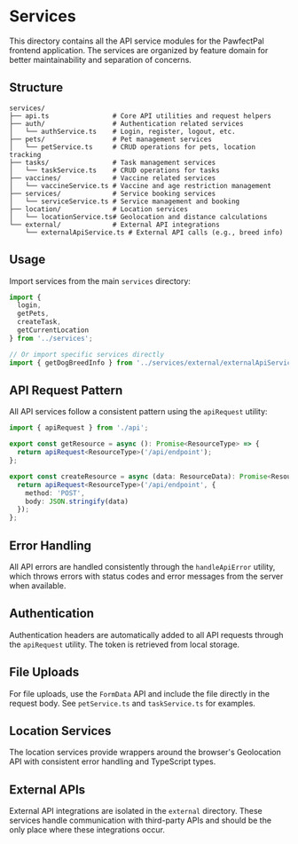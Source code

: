 # Services

This directory contains all the API service modules for the PawfectPal frontend application. The services are organized by feature domain for better maintainability and separation of concerns.

## Structure

```
services/
├── api.ts                # Core API utilities and request helpers
├── auth/                 # Authentication related services
│   └── authService.ts    # Login, register, logout, etc.
├── pets/                 # Pet management services
│   └── petService.ts     # CRUD operations for pets, location tracking
├── tasks/                # Task management services
│   └── taskService.ts    # CRUD operations for tasks
├── vaccines/             # Vaccine related services
│   └── vaccineService.ts # Vaccine and age restriction management
├── services/             # Service booking services
│   └── serviceService.ts # Service management and booking
├── location/             # Location services
│   └── locationService.ts# Geolocation and distance calculations
└── external/             # External API integrations
    └── externalApiService.ts # External API calls (e.g., breed info)
```

## Usage

Import services from the main `services` directory:

```typescript
import { 
  login, 
  getPets, 
  createTask,
  getCurrentLocation 
} from '../services';

// Or import specific services directly
import { getDogBreedInfo } from '../services/external/externalApiService';
```

## API Request Pattern

All API services follow a consistent pattern using the `apiRequest` utility:

```typescript
import { apiRequest } from './api';

export const getResource = async (): Promise<ResourceType> => {
  return apiRequest<ResourceType>('/api/endpoint');
};

export const createResource = async (data: ResourceData): Promise<ResourceType> => {
  return apiRequest<ResourceType>('/api/endpoint', {
    method: 'POST',
    body: JSON.stringify(data)
  });
};
```

## Error Handling

All API errors are handled consistently through the `handleApiError` utility, which throws errors with status codes and error messages from the server when available.

## Authentication

Authentication headers are automatically added to all API requests through the `apiRequest` utility. The token is retrieved from local storage.

## File Uploads

For file uploads, use the `FormData` API and include the file directly in the request body. See `petService.ts` and `taskService.ts` for examples.

## Location Services

The location services provide wrappers around the browser's Geolocation API with consistent error handling and TypeScript types.

## External APIs

External API integrations are isolated in the `external` directory. These services handle communication with third-party APIs and should be the only place where these integrations occur.
